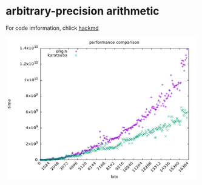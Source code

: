 # arbitrary-precision arithmetic

For code imformation, chlick [hackmd](https://hackmd.io/McTXWjqITze1ZJyAnoRHkg)

![avatar](runtime.png)
